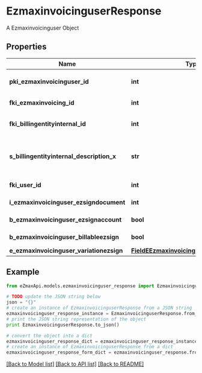 # EzmaxinvoicinguserResponse

A Ezmaxinvoicinguser Object

## Properties
Name | Type | Description | Notes
------------ | ------------- | ------------- | -------------
**pki_ezmaxinvoicinguser_id** | **int** | The unique ID of the Ezmaxinvoicinguser | [optional] 
**fki_ezmaxinvoicing_id** | **int** | The unique ID of the Ezmaxinvoicing | [optional] 
**fki_billingentityinternal_id** | **int** | The unique ID of the Billingentityinternal. | 
**s_billingentityinternal_description_x** | **str** | The description of the Billingentityinternal in the language of the requester | 
**fki_user_id** | **int** | The unique ID of the User | 
**i_ezmaxinvoicinguser_ezsigndocument** | **int** | The number of ezsign documents | 
**b_ezmaxinvoicinguser_ezsignaccount** | **bool** | Whether there is an eZsign account | 
**b_ezmaxinvoicinguser_billableezsign** | **bool** | Whether it is billable for eZsign | 
**e_ezmaxinvoicinguser_variationezsign** | [**FieldEEzmaxinvoicinguserVariationezsign**](FieldEEzmaxinvoicinguserVariationezsign.md) |  | 

## Example

```python
from eZmaxApi.models.ezmaxinvoicinguser_response import EzmaxinvoicinguserResponse

# TODO update the JSON string below
json = "{}"
# create an instance of EzmaxinvoicinguserResponse from a JSON string
ezmaxinvoicinguser_response_instance = EzmaxinvoicinguserResponse.from_json(json)
# print the JSON string representation of the object
print EzmaxinvoicinguserResponse.to_json()

# convert the object into a dict
ezmaxinvoicinguser_response_dict = ezmaxinvoicinguser_response_instance.to_dict()
# create an instance of EzmaxinvoicinguserResponse from a dict
ezmaxinvoicinguser_response_form_dict = ezmaxinvoicinguser_response.from_dict(ezmaxinvoicinguser_response_dict)
```
[[Back to Model list]](../README.md#documentation-for-models) [[Back to API list]](../README.md#documentation-for-api-endpoints) [[Back to README]](../README.md)


